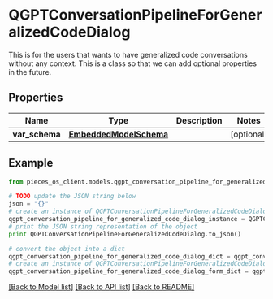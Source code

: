 # QGPTConversationPipelineForGeneralizedCodeDialog

This is for the users that wants to have generalized code conversations without any context.  This is a class so that we can add optional properties in the future.

## Properties

Name | Type | Description | Notes
------------ | ------------- | ------------- | -------------
**var_schema** | [**EmbeddedModelSchema**](EmbeddedModelSchema) |  | [optional] 

## Example

```python
from pieces_os_client.models.qgpt_conversation_pipeline_for_generalized_code_dialog import QGPTConversationPipelineForGeneralizedCodeDialog

# TODO update the JSON string below
json = "{}"
# create an instance of QGPTConversationPipelineForGeneralizedCodeDialog from a JSON string
qgpt_conversation_pipeline_for_generalized_code_dialog_instance = QGPTConversationPipelineForGeneralizedCodeDialog.from_json(json)
# print the JSON string representation of the object
print QGPTConversationPipelineForGeneralizedCodeDialog.to_json()

# convert the object into a dict
qgpt_conversation_pipeline_for_generalized_code_dialog_dict = qgpt_conversation_pipeline_for_generalized_code_dialog_instance.to_dict()
# create an instance of QGPTConversationPipelineForGeneralizedCodeDialog from a dict
qgpt_conversation_pipeline_for_generalized_code_dialog_form_dict = qgpt_conversation_pipeline_for_generalized_code_dialog.from_dict(qgpt_conversation_pipeline_for_generalized_code_dialog_dict)
```
[[Back to Model list]](../README#documentation-for-models) [[Back to API list]](../README#documentation-for-api-endpoints) [[Back to README]](../README)


